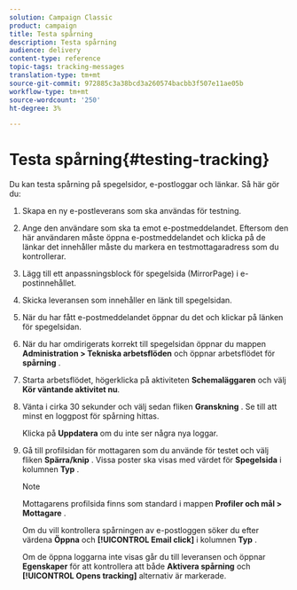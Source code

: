```yaml
---
solution: Campaign Classic
product: campaign
title: Testa spårning
description: Testa spårning
audience: delivery
content-type: reference
topic-tags: tracking-messages
translation-type: tm+mt
source-git-commit: 972885c3a38bcd3a260574bacbb3f507e11ae05b
workflow-type: tm+mt
source-wordcount: '250'
ht-degree: 3%

---
```



# Testa spårning{#testing-tracking}

Du kan testa spårning på spegelsidor, e-postloggar och länkar. Så här gör du:

1. Skapa en ny e-postleverans som ska användas för testning.
1. Ange den användare som ska ta emot e-postmeddelandet. Eftersom den här användaren måste öppna e-postmeddelandet och klicka på de länkar det innehåller måste du markera en testmottagaradress som du kontrollerar.
1. Lägg till ett anpassningsblock för spegelsida (MirrorPage) i e-postinnehållet.
1. Skicka leveransen som innehåller en länk till spegelsidan.
1. När du har fått e-postmeddelandet öppnar du det och klickar på länken för spegelsidan.
1. När du har omdirigerats korrekt till spegelsidan öppnar du mappen **Administration > Tekniska arbetsflöden** och öppnar arbetsflödet för **spårning** .
1. Starta arbetsflödet, högerklicka på aktiviteten **Schemaläggaren** och välj **Kör väntande aktivitet nu**.
1. Vänta i cirka 30 sekunder och välj sedan fliken **Granskning** . Se till att minst en loggpost för spårning hittas.

   Klicka på **Uppdatera** om du inte ser några nya loggar.

1. Gå till profilsidan för mottagaren som du använde för testet och välj fliken **Spärra/knip** . Vissa poster ska visas med värdet för **Spegelsida** i kolumnen **Typ** .

   >[!NOTE]
   >
   >Mottagarens profilsida finns som standard i mappen **Profiler och mål > Mottagare** .

   Om du vill kontrollera spårningen av e-postloggen söker du efter värdena **Öppna** och **[!UICONTROL Email click]** i kolumnen **Typ** .

   Om de öppna loggarna inte visas går du till leveransen och öppnar **Egenskaper** för att kontrollera att både **Aktivera spårning** och **[!UICONTROL Opens tracking]** alternativ är markerade.

